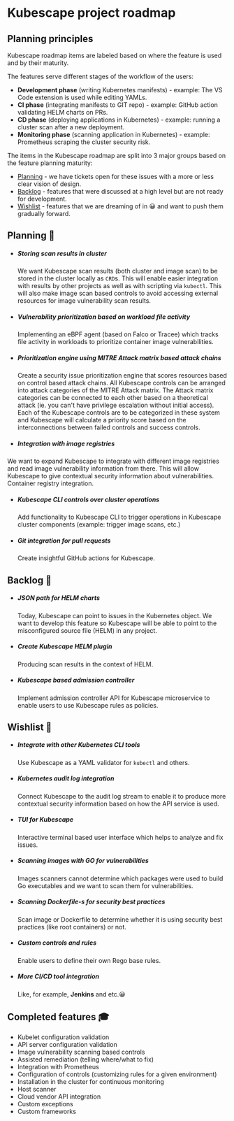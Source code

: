 # Kubescape project roadmap

## Planning principles

Kubescape roadmap items are labeled based on where the feature is used and by their maturity.

The features serve different stages of the workflow of the users:
* **Development phase** (writing Kubernetes manifests) - example: The VS Code extension is used while editing YAMLs.
* **CI phase** (integrating manifests to GIT repo) - example: GitHub action validating HELM charts on PRs.
* **CD phase** (deploying applications in Kubernetes) - example: running a cluster scan after a new deployment.
* **Monitoring phase** (scanning application in Kubernetes) - example: Prometheus scraping the cluster security risk.

The items in the Kubescape roadmap are split into 3 major groups based on the feature planning maturity:

* [Planning](#planning-) - we have tickets open for these issues with a more or less clear vision of design.
* [Backlog](#backlog-) - features that were discussed at a high level but are not ready for development. 
* [Wishlist](#wishlist-) - features that we are dreaming of in 😀 and want to push them gradually forward.


## Planning 👷
* ##### Storing scan results in cluster
  We want Kubescape scan results (both cluster and image scan) to be stored in the cluster locally as `CRD`s. This will enable easier integration with results by other projects as well as with scripting via `kubectl`. This will also make image scan based controls to avoid accessing external resources for image vulnerability scan results.

* ##### Vulnerability prioritization based on workload file activity
  Implementing an eBPF agent (based on Falco or Tracee) which tracks file activity in workloads to prioritize container image vulnerabilities.

* ##### Prioritization engine using MITRE Attack matrix based attack chains
  Create a security issue prioritization engine that scores resources based on control based attack chains. All Kubescape controls can be arranged into attack categories of the MITRE Attack matrix. The Attack matrix categories can be connected to each other based on a theoretical attack (ie. you can't have privilege escalation without initial access). Each of the Kubescape controls are to be categorized in these system and Kubescape will calculate a priority score based on the interconnections between failed controls and success controls.

* ##### Integration with image registries 
 We want to expand Kubescape to integrate with different image registries and read image vulnerability information from there. This will allow Kubescape to give contextual security information about vulnerabilities. Container registry integration.
* ##### Kubescape CLI controls over cluster operations 
  Add functionality to Kubescape CLI to trigger operations in Kubescape cluster components (example: trigger image scans, etc.)
* ##### Git integration for pull requests 
  Create insightful GitHub actions for Kubescape.


## Backlog 📅
* ##### JSON path for HELM charts 
  Today, Kubescape can point to issues in the Kubernetes object. We want to develop this feature so Kubescape will be able to point to the misconfigured source file (HELM) in any project.
* ##### Create Kubescape HELM plugin
  Producing scan results in the context of HELM.
* ##### Kubescape based admission controller 
  Implement admission controller API for Kubescape microservice to enable users to use Kubescape rules as policies.


## Wishlist 💭
* ##### Integrate with other Kubernetes CLI tools
  Use Kubescape as a YAML validator for `kubectl` and others.
* ##### Kubernetes audit log integration 
  Connect Kubescape to the audit log stream to enable it to produce more contextual security information based on how the API service is used.
* ##### TUI for Kubescape 
  Interactive terminal based user interface which helps to analyze and fix issues.
* ##### Scanning images with GO for vulnerabilities
  Images scanners cannot determine which packages were used to build Go executables and we want to scan them for vulnerabilities.
* ##### Scanning Dockerfile-s for security best practices
  Scan image or Dockerfile to determine whether it is using security best practices (like root containers) or not.
* ##### Custom controls and rules
  Enable users to define their own Rego base rules.
* ##### More CI/CD tool integration
  Like, for example, **Jenkins** and etc.😀


## Completed features 🎓
* Kubelet configuration validation
* API server configuration validation
* Image vulnerability scanning based controls
* Assisted remediation (telling where/what to fix)
* Integration with Prometheus
* Configuration of controls (customizing rules for a given environment)
* Installation in the cluster for continuous monitoring
* Host scanner
* Cloud vendor API integration
* Custom exceptions
* Custom frameworks
 
